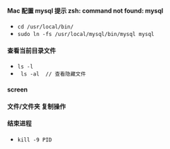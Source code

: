 #### Mac 配置 mysql 提示 zsh: command not found: mysql
  - ``` cd /usr/local/bin/ ```
  - ``` sudo ln -fs /usr/local/mysql/bin/mysql mysql ```

#### 查看当前目录文件
  - ``` ls -l ```
  - ``` ls -al  // 查看隐藏文件```

#### screen

#### 文件/文件夹 复制操作

#### 结束进程
  - ``` kill -9 PID ```
